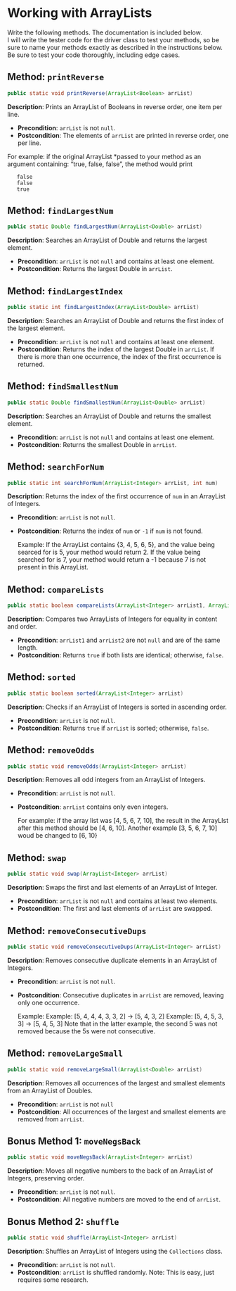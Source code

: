 # Working with ArrayLists

Write the following methods.  The documentation is included below.  
I will write the tester code for the driver class to test your methods, so be sure to name your methods exactly as described in the instructions below.  Be sure to test your code thoroughly, including edge cases.

## Method: `printReverse`
```java
public static void printReverse(ArrayList<Boolean> arrList)
```
**Description**: Prints an ArrayList of Booleans in reverse order, one item per line.
- **Precondition**: `arrList` is not `null`.
- **Postcondition**: The elements of `arrList` are printed in reverse order, one per line.

For example: if the original ArrayList *passed to your method as an argument containing: “true, false, false”, the method would print 

       false
       false
       true


## Method: `findLargestNum`
```java
public static Double findLargestNum(ArrayList<Double> arrList)
```
**Description**: Searches an ArrayList of Double and returns the largest element.
- **Precondition**: `arrList` is not `null` and contains at least one element.
- **Postcondition**: Returns the largest Double in `arrList`.

## Method: `findLargestIndex`
```java
public static int findLargestIndex(ArrayList<Double> arrList)
```
**Description**: Searches an ArrayList of Double and returns the first index of the largest element.
- **Precondition**: `arrList` is not `null` and contains at least one element.
- **Postcondition**: Returns the index of the largest Double in `arrList`.  If there is more than one occurrence, the index of the first occurrence is returned.

## Method: `findSmallestNum`
```java
public static Double findSmallestNum(ArrayList<Double> arrList)
```
**Description**: Searches an ArrayList of Double and returns the smallest element.
- **Precondition**: `arrList` is not `null` and contains at least one element.
- **Postcondition**: Returns the smallest Double in `arrList`.

## Method: `searchForNum`
```java
public static int searchForNum(ArrayList<Integer> arrList, int num)
```
**Description**: Returns the index of the first occurrence of `num` in an ArrayList of Integers.
- **Precondition**: `arrList` is not `null`.
- **Postcondition**: Returns the index of `num` or `-1` if `num` is not found.

    Example:  If the ArrayList contains {3, 4, 5, 6, 5}, and the value being          searced for is 5, your method would return 2.  If the value being searched        for is 7, your method would return a -1 because 7 is not present in this          ArrayList.
## Method: `compareLists`
```java
public static boolean compareLists(ArrayList<Integer> arrList1, ArrayList<Integer> arrList2)
```
**Description**: Compares two ArrayLists of Integers for equality in content and order.
- **Precondition**: `arrList1` and `arrList2` are not `null` and are of the same length.
- **Postcondition**: Returns `true` if both lists are identical; otherwise, `false`.

## Method: `sorted`
```java
public static boolean sorted(ArrayList<Integer> arrList)
```
**Description**: Checks if an ArrayList of Integers is sorted in ascending order.
- **Precondition**: `arrList` is not `null`.
- **Postcondition**: Returns `true` if `arrList` is sorted; otherwise, `false`.

## Method: `removeOdds`
```java
public static void removeOdds(ArrayList<Integer> arrList)
```
**Description**: Removes all odd integers from an ArrayList of Integers.
- **Precondition**: `arrList` is not `null`.
- **Postcondition**: `arrList` contains only even integers.

     For example:  if the array list was [4, 5, 6, 7, 10], the result in the            ArrayLIst after this method should be [4, 6, 10].
     Another example [3, 5, 6, 7, 10] woud be changed to  [6, 10}


## Method: `swap`
```java
public static void swap(ArrayList<Integer> arrList)
```
**Description**: Swaps the first and last elements of an ArrayList of Integer.
- **Precondition**: `arrList` is not `null` and contains at least two elements.
- **Postcondition**: The first and last elements of `arrList` are swapped.

## Method: `removeConsecutiveDups`
```java
public static void removeConsecutiveDups(ArrayList<Integer> arrList)
```
**Description**: Removes consecutive duplicate elements in an ArrayList of Integers.
- **Precondition**: `arrList` is not `null`.
- **Postcondition**: Consecutive duplicates in `arrList` are removed, leaving only one occurrence.

    Example:  Example:  [5, 4, 4, 4, 3, 3, 2] ->  [5, 4, 3, 2]
    Example:  [5, 4, 5, 3, 3] ->  [5, 4, 5, 3]
     Note that in the latter example, the second 5 was not removed because the 5s      were not consecutive.


## Method: `removeLargeSmall`
```java
public static void removeLargeSmall(ArrayList<Double> arrList)
```
**Description**: Removes all occurrences of the largest and smallest elements from an ArrayList of Doubles.
- **Precondition**: `arrList` is not `null`
- **Postcondition**: All occurrences of the largest and smallest elements are removed from `arrList`.

## Bonus Method 1: `moveNegsBack`
```java
public static void moveNegsBack(ArrayList<Integer> arrList)
```
**Description**: Moves all negative numbers to the back of an ArrayList of Integers, preserving order.
- **Precondition**: `arrList` is not `null`.
- **Postcondition**: All negative numbers are moved to the end of `arrList`.

## Bonus Method 2: `shuffle`
```java
public static void shuffle(ArrayList<Integer> arrList)
```
**Description**: Shuffles an ArrayList of Integers using the `Collections` class.  
- **Precondition**: `arrList` is not `null`.
- **Postcondition**: `arrList` is shuffled randomly.
Note: This is easy, just requires some research.

